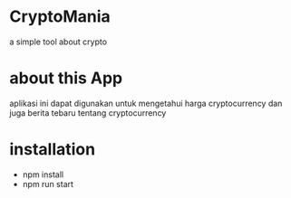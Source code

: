 # CryptoMania
<p>a simple tool about crypto</p>

# about this App

<p>aplikasi ini dapat digunakan untuk mengetahui harga cryptocurrency dan juga berita tebaru tentang cryptocurrency </p>

# installation

- npm install
- npm run start



